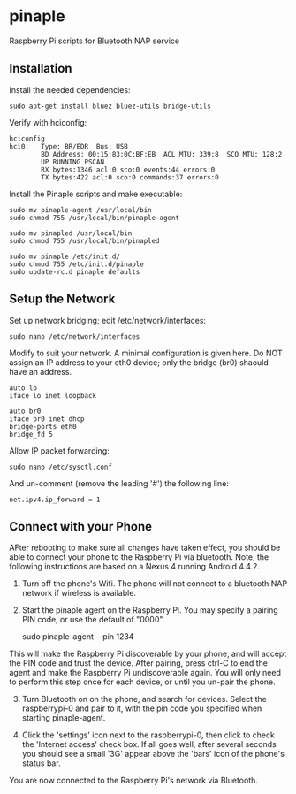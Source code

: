 pinaple
=======

Raspberry Pi scripts for Bluetooth NAP service

Installation
------------

Install the needed dependencies:

    sudo apt-get install bluez bluez-utils bridge-utils

Verify with hciconfig:

    hciconfig
    hci0:   Type: BR/EDR  Bus: USB
            BD Address: 00:15:83:0C:BF:EB  ACL MTU: 339:8  SCO MTU: 128:2
            UP RUNNING PSCAN
            RX bytes:1346 acl:0 sco:0 events:44 errors:0
            TX bytes:422 acl:0 sco:0 commands:37 errors:0

Install the Pinaple scripts and make executable:

    sudo mv pinaple-agent /usr/local/bin
    sudo chmod 755 /usr/local/bin/pinaple-agent

    sudo mv pinapled /usr/local/bin
    sudo chmod 755 /usr/local/bin/pinapled

    sudo mv pinaple /etc/init.d/
    sudo chmod 755 /etc/init.d/pinaple
    sudo update-rc.d pinaple defaults

Setup the Network
-----------------

Set up network bridging; edit /etc/network/interfaces:

    sudo nano /etc/network/interfaces

Modify to suit your network. A minimal configuration is given here. Do NOT assign
an IP address to your eth0 device; only the bridge (br0) shaould have an address.

    auto lo
    iface lo inet loopback

    auto br0
    iface br0 inet dhcp
    bridge-ports eth0
    bridge_fd 5

Allow IP packet forwarding:

    sudo nano /etc/sysctl.conf

And un-comment (remove the leading '#') the following line:

    net.ipv4.ip_forward = 1

Connect with your Phone
-----------------------

AFter rebooting to make sure all changes have taken effect, you should be able to 
connect your phone to the Raspberry Pi via bluetooth.
Note, the following instructions are based on a Nexus 4 running Android 4.4.2.

1. Turn off the phone's Wifi. The phone will not connect to a bluetooth NAP
network if wireless is available.

2. Start the pinaple agent on the Raspberry Pi. You may specify a pairing PIN
code, or use the default of "0000".

    sudo pinaple-agent --pin 1234

This will make the Raspberry Pi discoverable by your phone, and will accept
the PIN code and trust the device. After pairing, press ctrl-C to end the
agent and make the Raspberry Pi undiscoverable again. You will only need
to perform this step once for each device, or until you un-pair the phone.

3. Turn Bluetooth on on the phone, and search for devices. Select the 
raspberrypi-0 and pair to it, with the pin code you specified when starting
pinaple-agent.

4. Click the 'settings' icon next to the raspberrypi-0, then click to check
the 'Internet access' check box. If all goes well, after several seconds you 
should see a small '3G' appear above the 'bars' icon of the phone's status bar.

You are now connected to the Raspberry Pi's network via Bluetooth.
